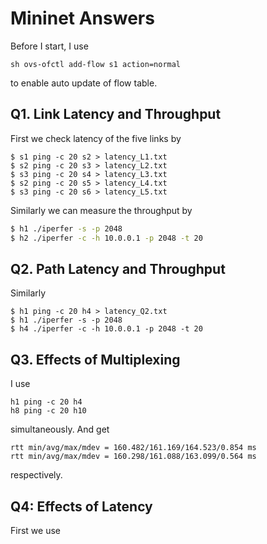 # Mininet Answers
Before I start, I use 
```
sh ovs-ofctl add-flow s1 action=normal
```
to enable auto update of flow table.

## Q1. Link Latency and Throughput

First we check latency of the five links by 
```
$ s1 ping -c 20 s2 > latency_L1.txt
$ s2 ping -c 20 s3 > latency_L2.txt
$ s3 ping -c 20 s4 > latency_L3.txt
$ s2 ping -c 20 s5 > latency_L4.txt
$ s3 ping -c 20 s6 > latency_L5.txt
```
Similarly we can measure the throughput by
```bash
$ h1 ./iperfer -s -p 2048  
$ h2 ./iperfer -c -h 10.0.0.1 -p 2048 -t 20  
```

## Q2. Path Latency and Throughput
Similarly
```
$ h1 ping -c 20 h4 > latency_Q2.txt
$ h1 ./iperfer -s -p 2048
$ h4 ./iperfer -c -h 10.0.0.1 -p 2048 -t 20 
```

## Q3. Effects of Multiplexing
I use 
```
h1 ping -c 20 h4 
h8 ping -c 20 h10
```
simultaneously. And get
```
rtt min/avg/max/mdev = 160.482/161.169/164.523/0.854 ms
rtt min/avg/max/mdev = 160.298/161.088/163.099/0.564 ms
```
respectively.

## Q4: Effects of Latency
First we use 
